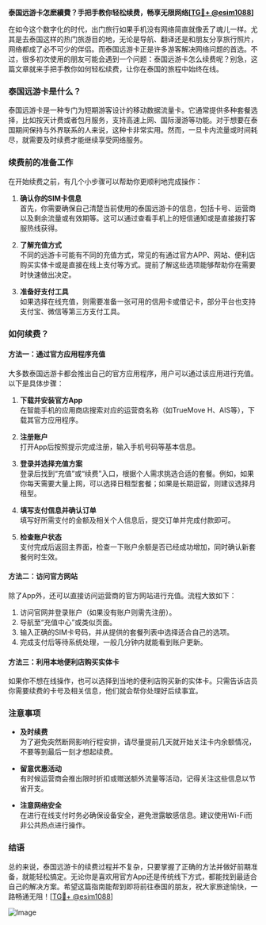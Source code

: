 **泰国远游卡怎麽續費？手把手教你轻松续费，畅享无限网络[[TG💪+ @esim1088](https://t.me/s/esim1088)]**

在如今这个数字化的时代，出门旅行如果手机没有网络简直就像丢了魂儿一样。尤其是去泰国这样的热门旅游目的地，无论是导航、翻译还是和朋友分享旅行照片，网络都成了必不可少的伴侣。而泰国远游卡正是许多游客解决网络问题的首选。不过，很多初次使用的朋友可能会遇到一个问题：泰国远游卡怎么续费呢？别急，这篇文章就来手把手教你如何轻松续费，让你在泰国的旅程中始终在线。

### 泰国远游卡是什么？

泰国远游卡是一种专门为短期游客设计的移动数据流量卡。它通常提供多种套餐选择，比如按天计费或者包月服务，支持高速上网、国际漫游等功能。对于想要在泰国期间保持与外界联系的人来说，这种卡非常实用。然而，一旦卡内流量或时间耗尽，就需要及时续费才能继续享受网络服务。

### 续费前的准备工作

在开始续费之前，有几个小步骤可以帮助你更顺利地完成操作：

1. **确认你的SIM卡信息**  
   首先，你需要确保自己清楚当前使用的泰国远游卡的信息，包括卡号、运营商以及剩余流量或有效期等。这可以通过查看手机上的短信通知或是直接拨打客服热线获得。

2. **了解充值方式**  
   不同的远游卡可能有不同的充值方式，常见的有通过官方APP、网站、便利店购买实体卡或是直接在线上支付等方式。提前了解这些选项能够帮助你在需要时快速做出决定。

3. **准备好支付工具**  
   如果选择在线充值，则需要准备一张可用的信用卡或借记卡，部分平台也支持支付宝、微信等第三方支付工具。

### 如何续费？

#### 方法一：通过官方应用程序充值
大多数泰国远游卡都会推出自己的官方应用程序，用户可以通过该应用进行充值。以下是具体步骤：

1. **下载并安装官方App**  
   在智能手机的应用商店搜索对应的运营商名称（如TrueMove H、AIS等），下载其官方应用程序。

2. **注册账户**  
   打开App后按照提示完成注册，输入手机号码等基本信息。

3. **登录并选择充值方案**  
   登录后找到“充值”或“续费”入口，根据个人需求挑选合适的套餐。例如，如果你每天需要大量上网，可以选择日租型套餐；如果是长期逗留，则建议选择月租型。

4. **填写支付信息并确认订单**  
   填写好所需支付的金额及相关个人信息后，提交订单并完成付款即可。

5. **检查账户状态**  
   支付完成后返回主界面，检查一下账户余额是否已经成功增加，同时确认新套餐何时生效。

#### 方法二：访问官方网站
除了App外，还可以直接访问运营商的官方网站进行充值。流程大致如下：

1. 访问官网并登录账户（如果没有账户则需先注册）。
2. 导航至“充值中心”或类似页面。
3. 输入正确的SIM卡号码，并从提供的套餐列表中选择适合自己的选项。
4. 完成支付后等待系统处理，一般几分钟内就能看到账户更新。

#### 方法三：利用本地便利店购买实体卡
如果你不想在线操作，也可以选择到当地的便利店购买新的实体卡。只需告诉店员你需要续费的卡号及相关信息，他们就会帮你处理好后续事宜。

### 注意事项

- **及时续费**  
  为了避免突然断网影响行程安排，请尽量提前几天就开始关注卡内余额情况，不要等到最后一刻才想起续费。

- **留意优惠活动**  
  有时候运营商会推出限时折扣或赠送额外流量等活动，记得关注这些信息以节省开支。

- **注意网络安全**  
  在进行在线支付时务必确保设备安全，避免泄露敏感信息。建议使用Wi-Fi而非公共热点进行操作。

### 结语

总的来说，泰国远游卡的续费过程并不复杂，只要掌握了正确的方法并做好前期准备，就能轻松搞定。无论你是喜欢用官方App还是传统线下方式，都能找到最适合自己的解决方案。希望这篇指南能帮到即将前往泰国的朋友，祝大家旅途愉快，一路畅通无阻！[[TG💪+ @esim1088](https://t.me/s/esim1088)]  

![Image](https://i.postimg.cc/4NQfJmqS/Snipaste-2025-05-13-00-14-12.png)